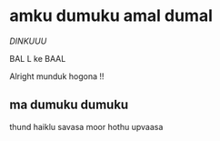 # amku dumuku amal dumal
*DINKUUU*

BAL  L ke BAAL

Alright munduk hogona !!

## ma dumuku dumuku

thund haiklu savasa moor hothu upvaasa
